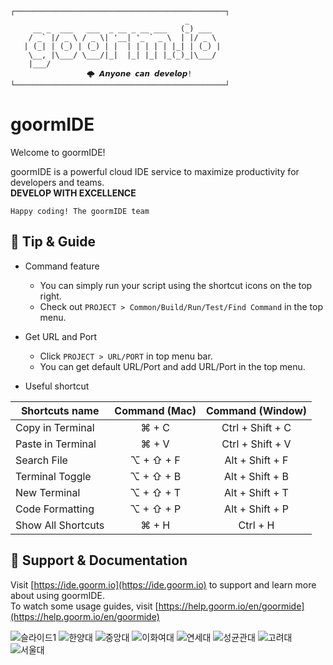 ```
┌───────────────────────────────────────────────┐
                                       _       
     __ _  ___   ___  _ __ _ __ ___   (_) ___  
    / _` |/ _ \ / _ \| '__| '_ ` _ \  | |/ _ \ 
   | (_| | (_) | (_) | |  | | | | | |_| | (_) |
    \__, |\___/ \___/|_|  |_| |_| |_(_)_|\___/ 
    |___/                                      
			     🌩 𝘼𝙣𝙮𝙤𝙣𝙚 𝙘𝙖𝙣 𝙙𝙚𝙫𝙚𝙡𝙤𝙥!
└───────────────────────────────────────────────┘
```

# goormIDE
Welcome to goormIDE!

goormIDE is a powerful cloud IDE service to maximize productivity for developers and teams.  
**DEVELOP WITH EXCELLENCE**  

`Happy coding! The goormIDE team`


## 🔧 Tip & Guide

* Command feature
	* You can simply run your script using the shortcut icons on the top right.
	* Check out `PROJECT > Common/Build/Run/Test/Find Command` in the top menu.
	
* Get URL and Port
	* Click `PROJECT > URL/PORT` in top menu bar.
	* You can get default URL/Port and add URL/Port in the top menu.

* Useful shortcut
	
| Shortcuts name     | Command (Mac) | Command (Window) |
| ------------------ | :-----------: | :--------------: |
| Copy in Terminal   | ⌘ + C         | Ctrl + Shift + C |
| Paste in Terminal  | ⌘ + V         | Ctrl + Shift + V |
| Search File        | ⌥ + ⇧ + F     | Alt + Shift + F  |
| Terminal Toggle    | ⌥ + ⇧ + B     | Alt + Shift + B  |
| New Terminal       | ⌥ + ⇧ + T     | Alt + Shift + T  |
| Code Formatting    | ⌥ + ⇧ + P     | Alt + Shift + P  |
| Show All Shortcuts | ⌘ + H         | Ctrl + H         |

## 💬 Support & Documentation

Visit [https://ide.goorm.io](https://ide.goorm.io) to support and learn more about using goormIDE.  
To watch some usage guides, visit [https://help.goorm.io/en/goormide](https://help.goorm.io/en/goormide)

![슬라이드1](https://user-images.githubusercontent.com/87307678/128377902-da962284-10ee-4dc4-addb-039abcfe8349.PNG)
![한양대](https://user-images.githubusercontent.com/87307678/128423947-576d6609-e907-490f-b59d-ef05f09a8a9c.PNG)
![중앙대](https://user-images.githubusercontent.com/87307678/128423980-c58782e0-fccd-493c-8a2b-0a976cf30def.PNG)
![이화여대](https://user-images.githubusercontent.com/87307678/128424002-a3784647-9bfa-449f-bf1e-6e1487d71c82.PNG)
![연세대](https://user-images.githubusercontent.com/87307678/128424019-65c72453-6e28-420d-b1fc-e8b620423c74.PNG)
![성균관대](https://user-images.githubusercontent.com/87307678/128424059-8ccfaf23-af13-4860-a645-3340f298cc5f.PNG)
![고려대](https://user-images.githubusercontent.com/87307678/128424079-fec757dc-90a3-411b-a473-1dad30de1bf1.PNG)
![서울대](https://user-images.githubusercontent.com/87307678/128424085-0995e75b-c073-40fa-8a21-4a02bd4ddbec.PNG)

